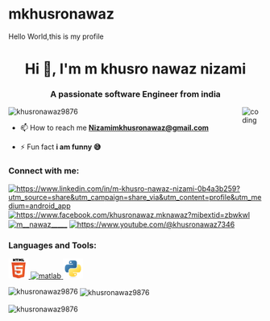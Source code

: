 # mkhusronawaz
Hello World,this is my profile
<h1 align="center">Hi 👋, I'm m khusro nawaz nizami</h1>
<h3 align="center">A passionate software Engineer from india</h3>

<img align="right" alt="coding" width="40" scr="https://user-images.githubusercontent.com/55389276/140866485-8fb1c876-9a8f-4d6a-98dc-08c4981eaf70.gif">

<p align="left"> <img src="https://komarev.com/ghpvc/?username=khusronawaz9876&label=Profile%20views&color=0e75b6&style=flat" alt="khusronawaz9876" /> </p>

- 📫 How to reach me **Nizamimkhusronawaz@gmail.com**

- ⚡ Fun fact **i am funny 😅**

<h3 align="left">Connect with me:</h3>
<p align="left">
<a href="https://linkedin.com/in/https://www.linkedin.com/in/m-khusro-nawaz-nizami-0b4a3b259?utm_source=share&utm_campaign=share_via&utm_content=profile&utm_medium=android_app" target="blank"><img align="center" src="https://raw.githubusercontent.com/rahuldkjain/github-profile-readme-generator/master/src/images/icons/Social/linked-in-alt.svg" alt="https://www.linkedin.com/in/m-khusro-nawaz-nizami-0b4a3b259?utm_source=share&utm_campaign=share_via&utm_content=profile&utm_medium=android_app" height="30" width="40" /></a>
<a href="https://fb.com/https://www.facebook.com/khusronawaz.mknawaz?mibextid=zbwkwl" target="blank"><img align="center" src="https://raw.githubusercontent.com/rahuldkjain/github-profile-readme-generator/master/src/images/icons/Social/facebook.svg" alt="https://www.facebook.com/khusronawaz.mknawaz?mibextid=zbwkwl" height="30" width="40" /></a>
<a href="https://instagram.com/m__nawaz_____" target="blank"><img align="center" src="https://raw.githubusercontent.com/rahuldkjain/github-profile-readme-generator/master/src/images/icons/Social/instagram.svg" alt="m__nawaz_____" height="30" width="40" /></a>
<a href="https://www.youtube.com/c/https://www.youtube.com/@khusronawaz7346" target="blank"><img align="center" src="https://raw.githubusercontent.com/rahuldkjain/github-profile-readme-generator/master/src/images/icons/Social/youtube.svg" alt="https://www.youtube.com/@khusronawaz7346" height="30" width="40" /></a>
</p>

<h3 align="left">Languages and Tools:</h3>
<p align="left"> <a href="https://www.w3.org/html/" target="_blank" rel="noreferrer"> <img src="https://raw.githubusercontent.com/devicons/devicon/master/icons/html5/html5-original-wordmark.svg" alt="html5" width="40" height="40"/> </a> <a href="https://www.mathworks.com/" target="_blank" rel="noreferrer"> <img src="https://upload.wikimedia.org/wikipedia/commons/2/21/Matlab_Logo.png" alt="matlab" width="40" height="40"/> </a> <a href="https://www.python.org" target="_blank" rel="noreferrer"> <img src="https://raw.githubusercontent.com/devicons/devicon/master/icons/python/python-original.svg" alt="python" width="40" height="40"/> </a> </p>

<p><img align="left" src="https://github-readme-stats.vercel.app/api/top-langs?username=khusronawaz9876&show_icons=true&locale=en&layout=compact" alt="khusronawaz9876" /></p>

<p>&nbsp;<img align="center" src="https://github-readme-stats.vercel.app/api?username=khusronawaz9876&show_icons=true&locale=en" alt="khusronawaz9876" /></p>

<p><img align="center" src="https://github-readme-streak-stats.herokuapp.com/?user=khusronawaz9876&" alt="khusronawaz9876" /></p>
